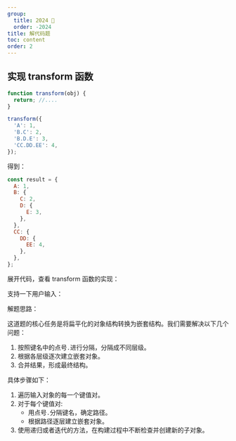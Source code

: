 ```yaml
---
group:
  title: 2024 🐲
  order: -2024
title: 解代码题
toc: content
order: 2
---
```


## 实现 transform 函数

```js
function transform(obj) {
  return; //....
}

transform({
  'A': 1,
  'B.C': 2,
  'B.D.E': 3,
  'CC.DD.EE': 4,
});
```

得到：

```js
const result = {
  A: 1,
  B: {
    C: 2,
    D: {
      E: 3,
    },
  },
  CC: {
    DD: {
      EE: 4,
    },
  },
};
```

展开代码，查看 transform 函数的实现：

<code src="./_2024__transform/transform1.tsx"></code>

支持一下用户输入：

<code src="./_2024__transform/transform2.tsx"></code>

解题思路：

这道题的核心任务是将扁平化的对象结构转换为嵌套结构。我们需要解决以下几个问题：

1. 按照键名中的点号`.`进行分隔，分隔成不同层级。
2. 根据各层级逐次建立嵌套对象。
3. 合并结果，形成最终结构。

具体步骤如下：

1. 遍历输入对象的每一个键值对。
2. 对于每个键值对:
   - 用点号`.`分隔键名，确定路径。
   - 根据路径逐层建立嵌套对象。
3. 使用递归或者迭代的方法，在构建过程中不断检查并创建新的子对象。
